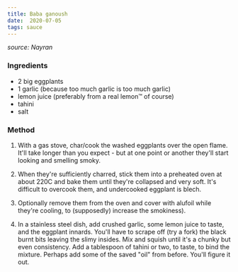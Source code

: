 ```yaml
---
title: Baba ganoush
date:  2020-07-05
tags: sauce
---
```


_source: Nayran_


### Ingredients

- 2 big eggplants
- 1 garlic (because too much garlic is too much garlic)
- lemon juice (preferably from a real lemon™ of course)
- tahini
- salt

### Method

1. With a gas stove, char/cook the washed eggplants over the open
   flame.  It'll take longer than you expect - but at one point or
   another they'll start looking and smelling smoky.

1. When they're sufficiently charred, stick them into a preheated oven
   at about 220C and bake them until they're collapsed and very soft.
   It's difficult to overcook them, and undercooked eggplant is blech.

1. Optionally remove them from the oven and cover with alufoil while
   they're cooling, to (supposedly) increase the smokiness).

1. In a stainless steel dish, add crushed garlic, some lemon juice to
   taste, and the eggplant innards.  You'll have to scrape off (try a
   fork) the black burnt bits leaving the slimy insides.  Mix and
   squish until it's a chunky but even consistency.  Add a tablespoon
   of tahini or two, to taste, to bind the mixture.  Perhaps add some
   of the saved "oil" from before.  You'll figure it out.
